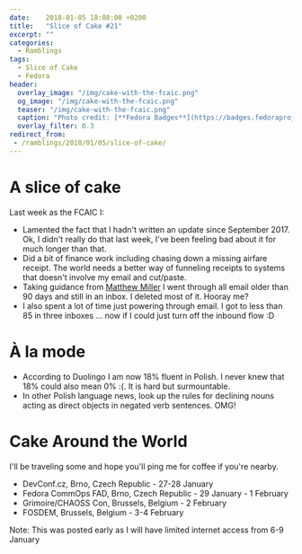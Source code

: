```yaml
---
date:    2018-01-05 18:08:00 +0200
title:   "Slice of Cake #21"
excerpt: ""
categories:
  - Ramblings
tags:
  - Slice of Cake
  - Fedora
header:
  overlay_image: "/img/cake-with-the-fcaic.png"
  og_image: "/img/cake-with-the-fcaic.png"
  teaser: "/img/cake-with-the-fcaic.png"
  caption: "Photo credit: [**Fedora Badges**](https://badges.fedoraproject.org/badge/its-a-cake-thing)"
  overlay_filter: 0.3
redirect_from:
 - /ramblings/2018/01/05/slice-of-cake/
---
```


# A slice of cake

Last week as the FCAIC I:

- Lamented the fact that I hadn't written an update since September 2017.  Ok, I didn't really do that last week, I've been feeling bad about it for much longer than that.
- Did a bit of finance work including chasing down a missing airfare receipt.  The world needs a better way of funneling receipts to systems that doesn't involve my email and cut/paste.
- Taking guidance from [Matthew Miller](https://twitter.com/mattdm/status/947878506716901376) I went through all email older than 90 days and still in an inbox. I deleted most of it.  Hooray me?
- I also spent a lot of time just powering through email.  I got to less than 85 in three inboxes ... now if I could just turn off the inbound flow :D

# À la mode

- According to Duolingo I am now 18% fluent in Polish.  I never knew that 18% could also mean 0% :(.  It is hard but surmountable.
- In other Polish language news, look up the rules for declining nouns acting as direct objects in negated verb sentences.  OMG!

# Cake Around the World

I'll be traveling some and hope you'll ping me for coffee if you're nearby.

- DevConf.cz, Brno, Czech Republic - 27-28 January
- Fedora CommOps FAD, Brno, Czech Republic - 29 January - 1 February
- Grimoire/CHAOSS Con, Brussels, Belgium - 2 February
- FOSDEM, Brussels, Belgium - 3-4 February

Note: This was posted early as I will have limited internet access from 6-9 January
